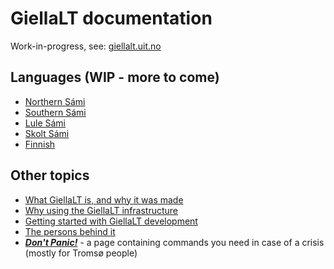 # GiellaLT documentation

Work-in-progress, see: [giellalt.uit.no](https://giellalt.uit.no)

## Languages (WIP - more to come)

* [Northern Sámi](lang-sme/)
* [Southern Sámi](lang-sma/)
* [Lule Sámi](lang-smj/)
* [Skolt Sámi](lang-sms/)
* [Finnish](lang-fin/)

## Other topics

- [What GiellaLT is, and why it was made](infra/WhatIsThis.md)
- [Why using the GiellaLT infrastructure](https://indigenous-langtech.uit.no)
- [Getting started with GiellaLT development](infra/GettingStarted.md)
- [The persons behind it](admin/people.html)
- [**_Don't Panic!_**](infra/DontPanic.md) - a page containing commands you need in case of a crisis (mostly for Tromsø people)
